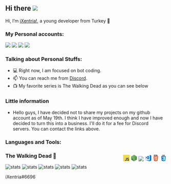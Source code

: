 <h2 align="left">Hi there <img src="https://raw.githubusercontent.com/MartinHeinz/MartinHeinz/master/wave.gif" width="30px"></h2>
<p align="left">Hi, I’m <a href="https://github.com/iXentria">iXentria!</a>, a young developer from Turkey 🚀</p>
<h3>My Personal accounts:</h3>
<p align="left">
<a href="https://discord.gg/EK9XU9Rsq8" target"blank_"><img src="https://img.shields.io/badge/discord%20-7289DA.svg?&style=for-the-badge&logo=discord&logoColor=white"></a>
<a href="https://open.spotify.com/user/317xkjudaymkjfjjpgays43t3nxq?si=714b52af4a924c47" target"blank_"><img src="https://img.shields.io/badge/Spotify%20-1ed760.svg?&style=for-the-badge&logo=spotify&logoColor=white"></a>
<a href="https://www.youtube.com/channel/UCrcQJc4W9jl-qKzFsrSw_AA" target"blank_"><img src="https://img.shields.io/badge/youtube%20-ff0000.svg?&style=for-the-badge&logo=youtube&logoColor=white"></a>
<a href="https://github.com/iXentria" target"blank_"><img src="https://img.shields.io/badge/GitHub%20-191717.svg?&style=for-the-badge&logo=github&logoColor=white"></a>
</p>
<h3>Talking about Personal Stuffs:</h3>
<ul>
<li>💻 Right now, I am focused on bot coding.</li>
<li>📫 You can reach me from <a href="https://discord.com/users/554679937777532961" target"blank_">Discord</a>.</li>
<li>📺 My favorite series is The Walking Dead as you can see below</li>
</ul>
<h3>Little information</h3>
<ul>
<li>Hello guys, I have decided not to share my projects on my github account as of May 19th. I think I have improved enough and now I have decided to turn this into a business. I'll do it for a fee for Discord servers. You can contact the links above.</li>
</ul>
<h3>Languages and Tools:</h3>
<p style="float:right">
<code><img height="20" src="https://raw.githubusercontent.com/github/explore/80688e429a7d4ef2fca1e82350fe8e3517d3494d/topics/javascript/javascript.png"></code>
<code><img height="20" src="https://raw.githubusercontent.com/github/explore/80688e429a7d4ef2fca1e82350fe8e3517d3494d/topics/nodejs/nodejs.png"></code>
<code><img height="20" src="https://camo.githubusercontent.com/d11bc5fc022603363226da69441297bc1f6dda6cd6253d80f5ed010125810aad/68747470733a2f2f692e696d6775722e636f6d2f534931445a66332e706e67"></code>
<code><img height="20" src="https://raw.githubusercontent.com/github/explore/80688e429a7d4ef2fca1e82350fe8e3517d3494d/topics/visual-studio-code/visual-studio-code.png"></code>
<code><img height="20" src="https://raw.githubusercontent.com/github/explore/80688e429a7d4ef2fca1e82350fe8e3517d3494d/topics/html/html.png"></code>
<code><img height="20" src="https://raw.githubusercontent.com/github/explore/80688e429a7d4ef2fca1e82350fe8e3517d3494d/topics/css/css.png"></code>
</p>
<h3 align="left">The Walking Dead 🖤</h3>
<p align="left">
<img src="https://i.pinimg.com/originals/b4/e7/a7/b4e7a7daa0237cc63b93deec571368ad.gif" width="%100" height="150px" alt="stats" />
<img src="https://thumbs.gfycat.com/ScratchyMasculineAtlanticspadefish-size_restricted.gif" width="%100" height="150px" alt="stats" />
<img src="https://assets.skybound.com/wp-content/uploads/2017/11/13005615/vX6a.gif" width="%100" height="150px" alt="stats" />
<img src="https://i.pinimg.com/originals/22/a6/4d/22a64d6903d74e2ce9e53c5379ce71a5.gif" width="%100" height="150px" alt="stats" />
<img src="https://i.makeagif.com/media/2-10-2016/KLPEit.gif" width="%100" height="150px" alt="stats" /> 
<footer>iXentria#6696</footer>
</p>
